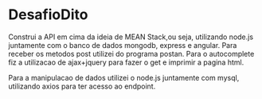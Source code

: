 # DesafioDito


Construi a API em cima da ideia de MEAN Stack,ou seja, utilizando node.js juntamente com o banco de dados mongodb, express e angular.
Para receber os metodos post utilizei do programa postan.
Para o autocomplete fiz a utilizacao de ajax+jquery para fazer o get e imprimir a pagina html.


Para a manipulacao de dados utilizei o node.js juntamente com mysql, utilizando axios para ter acesso ao endpoint.

